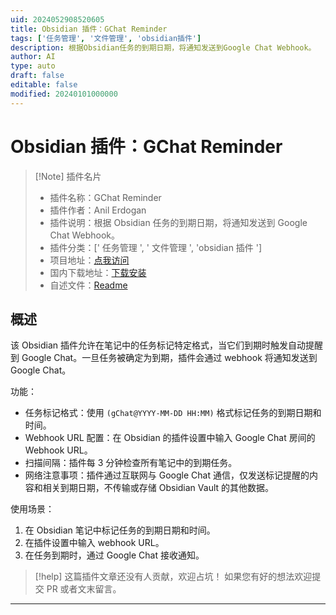 ```yaml
---
uid: 2024052908520605
title: Obsidian 插件：GChat Reminder
tags: ['任务管理', '文件管理', 'obsidian插件']
description: 根据Obsidian任务的到期日期，将通知发送到Google Chat Webhook。
author: AI
type: auto
draft: false
editable: false
modified: 20240101000000
---
```


# Obsidian 插件：GChat Reminder

> [!Note] 插件名片
> - 插件名称：GChat Reminder
> - 插件作者：Anil Erdogan
> - 插件说明：根据 Obsidian 任务的到期日期，将通知发送到 Google Chat Webhook。
> - 插件分类：[' 任务管理 ', ' 文件管理 ', 'obsidian 插件 ']
> - 项目地址：[点我访问](https://github.com/anil-e/obsidian_gchat_plugin)
> - 国内下载地址：[下载安装](https://pkmer.cn/products/plugin/pluginMarket/?ghcat-reminder)
> - 自述文件：[Readme](https://ghproxy.net/https://raw.githubusercontent.com/anil-e/obsidian_gchat_plugin/main/README.md)

## 概述

该 Obsidian 插件允许在笔记中的任务标记特定格式，当它们到期时触发自动提醒到 Google Chat。一旦任务被确定为到期，插件会通过 webhook 将通知发送到 Google Chat。

功能：

- 任务标记格式：使用 `(gChat@YYYY-MM-DD HH:MM)` 格式标记任务的到期日期和时间。
- Webhook URL 配置：在 Obsidian 的插件设置中输入 Google Chat 房间的 Webhook URL。
- 扫描间隔：插件每 3 分钟检查所有笔记中的到期任务。
- 网络注意事项：插件通过互联网与 Google Chat 通信，仅发送标记提醒的内容和相关到期日期，不传输或存储 Obsidian Vault 的其他数据。

使用场景：

1. 在 Obsidian 笔记中标记任务的到期日期和时间。
2. 在插件设置中输入 webhook URL。
3. 在任务到期时，通过 Google Chat 接收通知。

> [!help]
> 这篇插件文章还没有人贡献，欢迎占坑！
> 如果您有好的想法欢迎提交 PR 或者文末留言。

---



